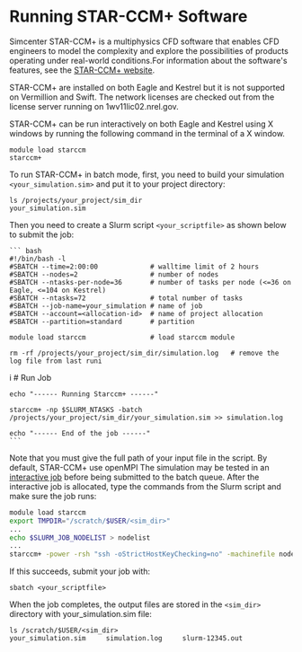 # Running STAR-CCM+ Software


Simcenter STAR-CCM+ is a multiphysics CFD software that enables CFD engineers to model the complexity and explore the possibilities of products operating under real-world conditions.For information about the software's features, see the [STAR-CCM+
website](https://mdx.plm.automation.siemens.com/star-ccm-plus).

STAR-CCM+ are installed on both Eagle and Kestrel but it is not supported on Vermillion and Swift. The network
licenses are checked out from the license server running on 1wv11lic02.nrel.gov. 

STAR-CCM+ can be run interactively on both Eagle and Kestrel using X windows by running the following command in the terminal of a X window.

```
module load starccm
starccm+
```

To run STAR-CCM+ in batch mode, first, you need to build your simulation `<your_simulation.sim>` and
put it to your project directory:

```
ls /projects/your_project/sim_dir
your_simulation.sim
```

Then you need to create a Slurm script `<your_scriptfile>` as shown below to submit the job:

    ``` bash
    #!/bin/bash -l
    #SBATCH --time=2:00:00             # walltime limit of 2 hours
    #SBATCH --nodes=2                  # number of nodes
    #SBATCH --ntasks-per-node=36       # number of tasks per node (<=36 on Eagle, <=104 on Kestrel)
    #SBATCH --ntasks=72                # total number of tasks
    #SBATCH --job-name=your_simulation # name of job
    #SBATCH --account=<allocation-id>  # name of project allocation
    #SBATCH --partition=standard       # partition

    module load starccm                # load starccm module

    rm -rf /projects/your_project/sim_dir/simulation.log   # remove the log file from last runi
i
    # Run Job

    echo "------ Running Starccm+ ------"
    
    starccm+ -np $SLURM_NTASKS -batch /projects/your_project/sim_dir/your_simulation.sim >> simulation.log

    echo "------ End of the job ------"
    ```

Note that you must give the full path of your input file in the script.
By default, STAR-CCM+ use openMPI
The simulation may be tested in an [interactive job](../Systems/Eagle/Running/interactive_jobs.md) before being submitted to the
batch queue.
After the interactive job is allocated, type the commands from the Slurm script
and make sure the job runs:

``` bash
module load starccm
export TMPDIR="/scratch/$USER/<sim_dir>"
...
echo $SLURM_JOB_NODELIST > nodelist
...
starccm+ -power -rsh "ssh -oStrictHostKeyChecking=no" -machinefile nodelist -np $SLURM_NTASKS -batch /scratch/$USER/<sim_dir>/your_simulation.sim >> simulation.log
```

If this succeeds, submit your job with:

```
sbatch <your_scriptfile>
```

When the job completes, the output files are stored in the `<sim_dir>` directory
with your_simulation.sim file:

```
ls /scratch/$USER/<sim_dir>
your_simulation.sim     simulation.log     slurm-12345.out
```

